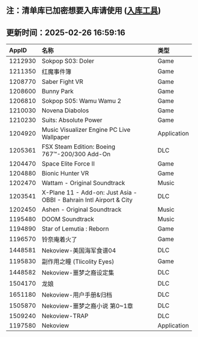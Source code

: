 ## 注：清单库已加密想要入库请使用 ([入库工具](https://github.com/BlankTMing/ManifestAutoUpdate/releases))

## 更新时间：2025-02-26 16:59:16
| AppID | 名称 | 类型  |
| :-------------------- | :----------------------------- | :----------- |
| 1212930 | Sokpop S03: Doler| Game |
| 1211350 | 红魔事件簿| Game |
| 1208770 | Saber Fight VR| Game |
| 1208600 | Bunny Park| Game |
| 1206810 | Sokpop S05: Wamu Wamu 2| Game |
| 1210030 | Novena Diabolos| Game |
| 1210230 | Suits: Absolute Power| Game |
| 1204920 | Music Visualizer Engine PC Live Wallpaper| Application |
| 1205361 | FSX Steam Edition: Boeing 767™-200/300 Add-On| DLC |
| 1204470 | Space Elite Force II| Game |
| 1204880 | Bionic Hunter VR| Game |
| 1202470 | Wattam - Original Soundtrack| Music |
| 1203541 | X-Plane 11 - Add-on: Just Asia - OBBI - Bahrain Intl Airport & City| DLC |
| 1202450 | Ashen - Original Soundtrack| Music |
| 1195480 | DOOM Soundtrack| Music |
| 1194890 | Star of Lemutia : Reborn| Game |
| 1196570 | 铃奈庵着火了| Game |
| 1448581 | Nekoview-美国海军食谱04| DLC |
| 1195830 | 副作用之瞳 (Tlicolity Eyes)| Game |
| 1448582 | Nekoview-噩梦之裔设定集| DLC |
| 1504170 | 龙娘| DLC |
| 1651180 | Nekoview-用户手册&归档| DLC |
| 1505870 | Nekoview-噩梦之裔小说 第0~1章| DLC |
| 1509240 | Nekoview-TRAP| DLC |
| 1197580 | Nekoview| Application |
